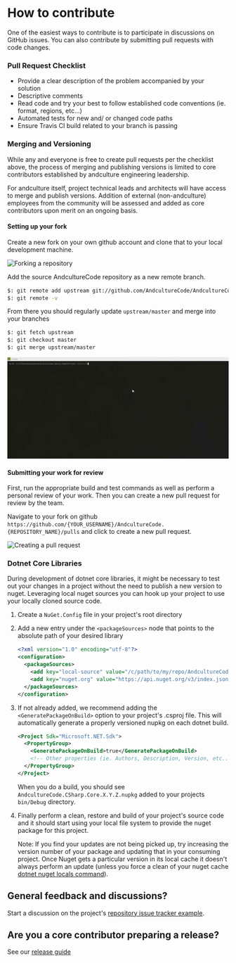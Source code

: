 # How to contribute

One of the easiest ways to contribute is to participate in discussions on GitHub issues. You can also contribute by submitting pull requests with code changes.

### Pull Request Checklist
* Provide a clear description of the problem accompanied by your solution
* Descriptive comments
* Read code and try your best to follow established code conventions (ie. format, regions, etc...)
* Automated tests for new and/ or changed code paths
* Ensure Travis CI build related to your branch is passing

### Merging and Versioning
While any and everyone is free to create pull requests per the checklist above, the process of merging and publishing versions is limited to core contributors established by andculture engineering leadership.

For andculture itself, project technical leads and architects will have access to merge and publish versions. Addition of external (non-andculture) employees from the community will be assessed and added as core contributors upon merit on an ongoing basis.

#### Setting up your fork
Create a new fork on your own github account and clone that to your local development machine.

![Forking a repository](./assets/contributing-01-forking.gif)

Add the source AndcultureCode repository as a new remote branch.

```bash
$: git remote add upstream git://github.com/AndcultureCode/AndcultureCode.{REPOSITORY_NAME}.git
$: git remote -v
```

From there you should regularly update `upstream/master` and merge into your branches

```bash
$: git fetch upstream
$: git checkout master
$: git merge upstream/master
```

![Configuring upstream repository](./assets/contributing-02-configuring-upstream.gif)

#### Submitting your work for review
First, run the appropriate build and test commands as well as perform a personal review of your work. Then you can create a new pull request for review by the team.

Navigate to your fork on github `https://github.com/{YOUR_USERNAME}/AndcultureCode.{REPOSITORY_NAME}/pulls` and click to create a new pull request.

![Creating a pull request](./assets/contributing-03-creating-a-pull-request.gif)


### Dotnet Core Libraries
During development of dotnet core libraries, it might be necessary to test out your changes in a project without the need to publish a new version to nuget. Leveraging local nuget sources you can hook up your project to use your locally cloned source code.

1. Create a `NuGet.Config` file in your project's root directory
2. Add a new entry under the `<packageSources>` node that points to the absolute path of your desired library

    ```xml
    <?xml version="1.0" encoding="utf-8"?>
    <configuration>
      <packageSources>
        <add key="local-source" value="/c/path/to/my/repo/AndcultureCode.CSharp.Core/src/AndcultureCode.CSharp.Core/bin/Debug" /    >
        <add key="nuget.org" value="https://api.nuget.org/v3/index.json" protocolVersion="3" />
      </packageSources>
    </configuration>
    ```

3. If not already added, we recommend adding the `<GeneratePackageOnBuild>` option to your project's .csproj file. This will automatically generate a properly versioned nupkg on each dotnet build.

    ```xml
    <Project Sdk="Microsoft.NET.Sdk">
      <PropertyGroup>
        <GeneratePackageOnBuild>true</GeneratePackageOnBuild>
        <!-- Other properties (ie. Authors, Description, Version, etc...) -->
      </PropertyGroup>
    </Project>
    ```

    When you do a build, you should see `AndcultureCode.CSharp.Core.X.Y.Z.nupkg` added to your projects `bin/Debug` directory.

4. Finally perform a clean, restore and build of your project's source code and it should start using your local file system to provide the nuget package for this project.

    Note: If you find your updates are not being picked up, try increasing the version number of your package and updating that in your consuming project. Once Nuget gets a particular version in its local cache it doesn't always perform an update (unless you force a clean of your nuget cache [dotnet nuget locals command](https://docs.microsoft.com/en-us/dotnet/core/tools/dotnet-nuget-locals)).


## General feedback and discussions?
Start a discussion on the project's [repository issue tracker example](https://github.com/AndcultureCode/AndcultureCode.CSharp.Extensions/issues).

## Are you a core contributor preparing a release?
See our [release guide](RELEASES.md)